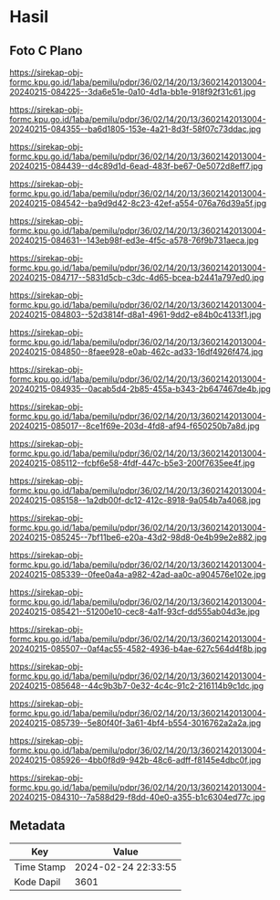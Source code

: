 # Hasil

## Foto C Plano

https://sirekap-obj-formc.kpu.go.id/1aba/pemilu/pdpr/36/02/14/20/13/3602142013004-20240215-084225--3da6e51e-0a10-4d1a-bb1e-918f92f31c61.jpg

https://sirekap-obj-formc.kpu.go.id/1aba/pemilu/pdpr/36/02/14/20/13/3602142013004-20240215-084355--ba6d1805-153e-4a21-8d3f-58f07c73ddac.jpg

https://sirekap-obj-formc.kpu.go.id/1aba/pemilu/pdpr/36/02/14/20/13/3602142013004-20240215-084439--d4c89d1d-6ead-483f-be67-0e5072d8eff7.jpg

https://sirekap-obj-formc.kpu.go.id/1aba/pemilu/pdpr/36/02/14/20/13/3602142013004-20240215-084542--ba9d9d42-8c23-42ef-a554-076a76d39a5f.jpg

https://sirekap-obj-formc.kpu.go.id/1aba/pemilu/pdpr/36/02/14/20/13/3602142013004-20240215-084631--143eb98f-ed3e-4f5c-a578-76f9b731aeca.jpg

https://sirekap-obj-formc.kpu.go.id/1aba/pemilu/pdpr/36/02/14/20/13/3602142013004-20240215-084717--5831d5cb-c3dc-4d65-bcea-b2441a797ed0.jpg

https://sirekap-obj-formc.kpu.go.id/1aba/pemilu/pdpr/36/02/14/20/13/3602142013004-20240215-084803--52d3814f-d8a1-4961-9dd2-e84b0c4133f1.jpg

https://sirekap-obj-formc.kpu.go.id/1aba/pemilu/pdpr/36/02/14/20/13/3602142013004-20240215-084850--8faee928-e0ab-462c-ad33-16df4926f474.jpg

https://sirekap-obj-formc.kpu.go.id/1aba/pemilu/pdpr/36/02/14/20/13/3602142013004-20240215-084935--0acab5d4-2b85-455a-b343-2b647467de4b.jpg

https://sirekap-obj-formc.kpu.go.id/1aba/pemilu/pdpr/36/02/14/20/13/3602142013004-20240215-085017--8ce1f69e-203d-4fd8-af94-f650250b7a8d.jpg

https://sirekap-obj-formc.kpu.go.id/1aba/pemilu/pdpr/36/02/14/20/13/3602142013004-20240215-085112--fcbf6e58-4fdf-447c-b5e3-200f7635ee4f.jpg

https://sirekap-obj-formc.kpu.go.id/1aba/pemilu/pdpr/36/02/14/20/13/3602142013004-20240215-085158--1a2db00f-dc12-412c-8918-9a054b7a4068.jpg

https://sirekap-obj-formc.kpu.go.id/1aba/pemilu/pdpr/36/02/14/20/13/3602142013004-20240215-085245--7bf11be6-e20a-43d2-98d8-0e4b99e2e882.jpg

https://sirekap-obj-formc.kpu.go.id/1aba/pemilu/pdpr/36/02/14/20/13/3602142013004-20240215-085339--0fee0a4a-a982-42ad-aa0c-a904576e102e.jpg

https://sirekap-obj-formc.kpu.go.id/1aba/pemilu/pdpr/36/02/14/20/13/3602142013004-20240215-085421--51200e10-cec8-4a1f-93cf-dd555ab04d3e.jpg

https://sirekap-obj-formc.kpu.go.id/1aba/pemilu/pdpr/36/02/14/20/13/3602142013004-20240215-085507--0af4ac55-4582-4936-b4ae-627c564d4f8b.jpg

https://sirekap-obj-formc.kpu.go.id/1aba/pemilu/pdpr/36/02/14/20/13/3602142013004-20240215-085648--44c9b3b7-0e32-4c4c-91c2-216114b9c1dc.jpg

https://sirekap-obj-formc.kpu.go.id/1aba/pemilu/pdpr/36/02/14/20/13/3602142013004-20240215-085739--5e80f40f-3a61-4bf4-b554-3016762a2a2a.jpg

https://sirekap-obj-formc.kpu.go.id/1aba/pemilu/pdpr/36/02/14/20/13/3602142013004-20240215-085926--4bb0f8d9-942b-48c6-adff-f8145e4dbc0f.jpg

https://sirekap-obj-formc.kpu.go.id/1aba/pemilu/pdpr/36/02/14/20/13/3602142013004-20240215-084310--7a588d29-f8dd-40e0-a355-b1c6304ed77c.jpg


## Metadata

| Key        | Value               |
| ---------- | ------------------- |
| Time Stamp | 2024-02-24 22:33:55 |
| Kode Dapil | 3601                |



